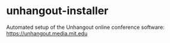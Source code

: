 # unhangout-installer
Automated setup of the Unhangout online conference software: https://unhangout.media.mit.edu
